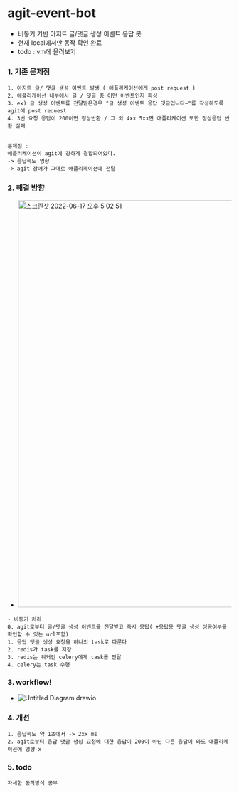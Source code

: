 # agit-event-bot
- 비동기 기반 아지트 글/댓글 생성 이벤트 응답 봇
- 현재 local에서만 동작 확인 완료
- todo : vm에 올려보기

### 1. 기존 문제점
```
1. 아지트 글/ 댓글 생성 이벤트 발생 ( 애플리케이션에게 post request )
2. 애플리케이션 내부에서 글 / 댓글 중 어떤 이벤트인지 파싱
3. ex) 글 생성 이벤트를 전달받은경우 "글 생성 이벤트 응답 댓글입니다~"를 작성하도록 agit에 post request 
4. 3번 요청 응답이 200이면 정상반환 / 그 외 4xx 5xx면 애플리케이션 또한 정상응답 반환 실패 


문제점 : 
애플리케이션이 agit에 강하게 결합되어있다.
-> 응답속도 영향
-> agit 장애가 그대로 애플리케이션에 전달
```

### 2. 해결 방향
- <img width="915" alt="스크린샷 2022-06-17 오후 5 02 51" src="https://user-images.githubusercontent.com/62214428/174508790-04661dec-be2b-4af7-9337-9dc246108ef0.png">

```
- 비동기 처리
0. agit로부터 글/댓글 생성 이벤트를 전달받고 즉시 응답( +응답용 댓글 생성 성공여부를 확인할 수 있는 url포함)
1. 응답 댓글 생성 요청을 하나의 task로 다룬다
2. redis가 task를 저장
3. redis는 워커인 celery에게 task를 전달
4. celery는 task 수행
```
### 3. workflow!
- ![Untitled Diagram drawio](https://user-images.githubusercontent.com/62214428/174508822-6e1ce636-1d11-468b-9a37-32648bdd8022.png)


### 4. 개선
```
1. 응답속도 약 1초에서 -> 2xx ms
2. agit로부터 응답 댓글 생성 요청에 대한 응답이 200이 아닌 다른 응답이 와도 애플리케이션에 영향 x
```
### 5. todo
```
자세한 동작방식 공부
```
